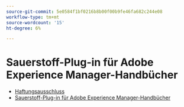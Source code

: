 ```yaml
---
source-git-commit: 5e0584f1bf0216b8b00f00b9fe46fa682c244e08
workflow-type: tm+mt
source-wordcount: '15'
ht-degree: 6%

---
```

# Sauerstoff-Plug-in für Adobe Experience Manager-Handbücher

- [Haftungsausschluss](rebranding-disclaimer.md)
- [Sauerstoff-Plug-in für Adobe Experience Manager-Handbücher](use-aem-connector.md)

